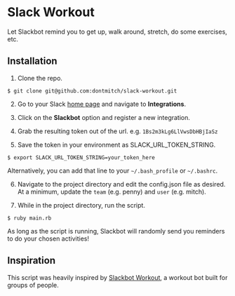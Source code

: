 # Slack Workout

Let Slackbot remind you to get up, walk around, stretch, do some exercises, etc.

## Installation

1. Clone the repo.

  ```
  $ git clone git@github.com:dontmitch/slack-workout.git
  ```

2. Go to your Slack [home page](http://my.slack.com/home) and navigate to **Integrations**.

3. Click on the **Slackbot** option and register a new integration.

4. Grab the resulting token out of the url. e.g. `1Bs2m3kLg6LlVwsDbHBjIaSz`

5. Save the token in your environment as SLACK_URL_TOKEN_STRING.

  ```
  $ export SLACK_URL_TOKEN_STRING=your_token_here
  ```

  Alternatively, you can add that line to your `~/.bash_profile` or `~/.bashrc`.

6. Navigate to the project directory and edit the config.json file as desired. At a minimum, update the `team` (e.g. penny) and `user` (e.g. mitch).

7. While in the project directory, run the script.

  ```
  $ ruby main.rb
  ```

As long as the script is running, Slackbot will randomly send you reminders to do your chosen activities!

## Inspiration

This script was heavily inspired by [Slackbot Workout](https://github.com/brandonshin/slackbot-workout), a workout bot built for groups of people.
